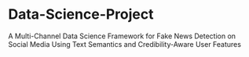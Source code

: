 # Data-Science-Project
A Multi-Channel Data Science Framework for Fake News Detection on Social Media Using Text Semantics and Credibility-Aware User Features
